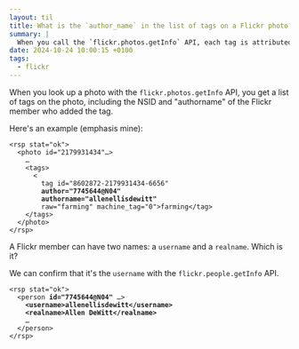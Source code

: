 ```yaml
---
layout: til
title: What is the `author_name` in the list of tags on a Flickr photo?
summary: |
  When you call the `flickr.photos.getInfo` API, each tag is attributed to an author. The `author_name` is their username, not their realname.
date: 2024-10-24 10:00:15 +0100
tags:
  - flickr
---
```

When you look up a photo with the `flickr.photos.getInfo` API, you get a list of tags on the photo, including the NSID and "authorname" of the Flickr member who added the tag.

Here's an example (emphasis mine):

<pre><code>&lt;rsp stat="ok"&gt;
  &lt;photo id="2179931434"…&gt;
    …
    &lt;tags&gt;
      &lt;
        tag id="8602872-2179931434-6656"
        <strong>author="7745644@N04"</strong>
        <strong>authorname="allenellisdewitt"</strong>
        raw="farming" machine_tag="0"&gt;farming&lt;/tag&gt;
    &lt;/tags&gt;
  &lt;/photo&gt;
&lt;/rsp&gt;</code></pre>

A Flickr member can have two names: a `username` and a `realname`.
Which is it?

We can confirm that it's the `username` with the `flickr.people.getInfo` API.

<pre><code>&lt;rsp stat="ok"&gt;
  &lt;person <strong>id="7745644@N04"</strong> …&gt;
    <strong>&lt;username&gt;allenellisdewitt&lt;/username&gt;</strong>
    <strong>&lt;realname&gt;Allen DeWitt&lt;/realname&gt;</strong>
    …
  &lt;/person&gt;
&lt;/rsp&gt;</code></pre>
